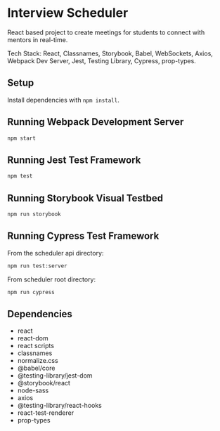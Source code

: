 # Interview Scheduler

React based project to create meetings for students to connect with mentors in real-time.

Tech Stack: React, Classnames, Storybook, Babel, WebSockets, Axios, Webpack Dev Server, Jest, Testing Library, Cypress, prop-types.

## Setup

Install dependencies with `npm install`.

## Running Webpack Development Server

```sh
npm start
```

## Running Jest Test Framework

```sh
npm test
```

## Running Storybook Visual Testbed

```sh
npm run storybook
```

## Running Cypress Test Framework

From the scheduler api directory: 

```sh
npm run test:server
```

From scheduler root directory: 


```sh
npm run cypress
```

## Dependencies

- react
- react-dom
- react scripts
- classnames
- normalize.css
- @babel/core
- @testing-library/jest-dom
- @storybook/react
- node-sass
- axios
- @testing-library/react-hooks
- react-test-renderer
- prop-types